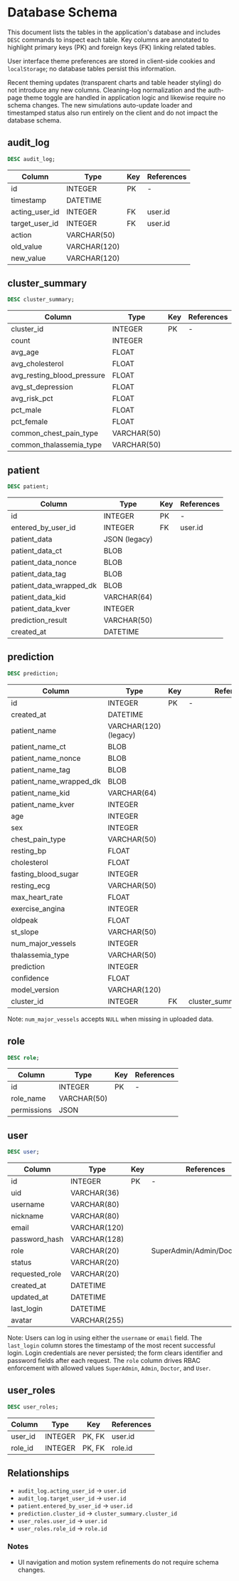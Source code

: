 # Database Schema

This document lists the tables in the application's database and includes `DESC` commands to inspect each table. Key columns are annotated to highlight primary keys (PK) and foreign keys (FK) linking related tables.

User interface theme preferences are stored in client-side cookies and
`localStorage`; no database tables persist this information.

Recent theming updates (transparent charts and table header styling) do
not introduce any new columns.
Cleaning-log normalization and the auth-page theme toggle are handled
in application logic and likewise require no schema changes.
The new simulations auto-update loader and timestamped status also run
entirely on the client and do not impact the database schema.

## audit_log

```sql
DESC audit_log;
```

| Column | Type | Key | References |
| --- | --- | --- | --- |
| id | INTEGER | PK | - |
| timestamp | DATETIME |  |  |
| acting_user_id | INTEGER | FK | user.id |
| target_user_id | INTEGER | FK | user.id |
| action | VARCHAR(50) |  |  |
| old_value | VARCHAR(120) |  |  |
| new_value | VARCHAR(120) |  |  |

## cluster_summary

```sql
DESC cluster_summary;
```

| Column | Type | Key | References |
| --- | --- | --- | --- |
| cluster_id | INTEGER | PK | - |
| count | INTEGER |  |  |
| avg_age | FLOAT |  |  |
| avg_cholesterol | FLOAT |  |  |
| avg_resting_blood_pressure | FLOAT |  |  |
| avg_st_depression | FLOAT |  |  |
| avg_risk_pct | FLOAT |  |  |
| pct_male | FLOAT |  |  |
| pct_female | FLOAT |  |  |
| common_chest_pain_type | VARCHAR(50) |  |  |
| common_thalassemia_type | VARCHAR(50) |  |  |

## patient

```sql
DESC patient;
```

| Column | Type | Key | References |
| --- | --- | --- | --- |
| id | INTEGER | PK | - |
| entered_by_user_id | INTEGER | FK | user.id |
| patient_data | JSON (legacy) |  |  |
| patient_data_ct | BLOB |  |  |
| patient_data_nonce | BLOB |  |  |
| patient_data_tag | BLOB |  |  |
| patient_data_wrapped_dk | BLOB |  |  |
| patient_data_kid | VARCHAR(64) |  |  |
| patient_data_kver | INTEGER |  |  |
| prediction_result | VARCHAR(50) |  |  |
| created_at | DATETIME |  |  |

## prediction

```sql
DESC prediction;
```

| Column | Type | Key | References |
| --- | --- | --- | --- |
| id | INTEGER | PK | - |
| created_at | DATETIME |  |  |
| patient_name | VARCHAR(120) (legacy) |  |  |
| patient_name_ct | BLOB |  |  |
| patient_name_nonce | BLOB |  |  |
| patient_name_tag | BLOB |  |  |
| patient_name_wrapped_dk | BLOB |  |  |
| patient_name_kid | VARCHAR(64) |  |  |
| patient_name_kver | INTEGER |  |  |
| age | INTEGER |  |  |
| sex | INTEGER |  |  |
| chest_pain_type | VARCHAR(50) |  |  |
| resting_bp | FLOAT |  |  |
| cholesterol | FLOAT |  |  |
| fasting_blood_sugar | INTEGER |  |  |
| resting_ecg | VARCHAR(50) |  |  |
| max_heart_rate | FLOAT |  |  |
| exercise_angina | INTEGER |  |  |
| oldpeak | FLOAT |  |  |
| st_slope | VARCHAR(50) |  |  |
| num_major_vessels | INTEGER |  |  |
| thalassemia_type | VARCHAR(50) |  |  |
| prediction | INTEGER |  |  |
| confidence | FLOAT |  |  |
| model_version | VARCHAR(120) |  |  |
| cluster_id | INTEGER | FK | cluster_summary.cluster_id |

Note: `num_major_vessels` accepts `NULL` when missing in uploaded data.

## role

```sql
DESC role;
```

| Column | Type | Key | References |
| --- | --- | --- | --- |
| id | INTEGER | PK | - |
| role_name | VARCHAR(50) |  |  |
| permissions | JSON |  |  |

## user

```sql
DESC user;
```

| Column | Type | Key | References |
| --- | --- | --- | --- |
| id | INTEGER | PK | - |
| uid | VARCHAR(36) |  |  |
| username | VARCHAR(80) |  |  |
| nickname | VARCHAR(80) |  |  |
| email | VARCHAR(120) |  |  |
| password_hash | VARCHAR(128) |  |  |
| role | VARCHAR(20) |  | SuperAdmin/Admin/Doctor/User |
| status | VARCHAR(20) |  |  |
| requested_role | VARCHAR(20) |  |  |
| created_at | DATETIME |  |  |
| updated_at | DATETIME |  |  |
| last_login | DATETIME |  |  |
| avatar | VARCHAR(255) |  |  |

Note: Users can log in using either the `username` or `email` field. The `last_login` column stores the timestamp of the most recent successful login. Login credentials are never persisted; the form clears identifier and password fields after each request.
The `role` column drives RBAC enforcement with allowed values `SuperAdmin`, `Admin`, `Doctor`, and `User`.

## user_roles

```sql
DESC user_roles;
```

| Column | Type | Key | References |
| --- | --- | --- | --- |
| user_id | INTEGER | PK, FK | user.id |
| role_id | INTEGER | PK, FK | role.id |

## Relationships

- `audit_log.acting_user_id` → `user.id`
- `audit_log.target_user_id` → `user.id`
- `patient.entered_by_user_id` → `user.id`
- `prediction.cluster_id` → `cluster_summary.cluster_id`
- `user_roles.user_id` → `user.id`
- `user_roles.role_id` → `role.id`

### Notes
- UI navigation and motion system refinements do not require schema changes.
